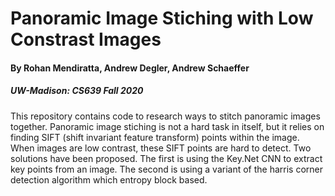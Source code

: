 # Panoramic Image Stiching with Low Constrast Images
#### By Rohan Mendiratta, Andrew Degler, Andrew Schaeffer
##### UW-Madison: CS639 Fall 2020

This repository contains code to research ways to stitch panoramic images together. Panoramic image stiching is not a hard task in itself, but it relies on finding SIFT (shift invariant feature transform) points within the image. When images are low contrast, these SIFT points are hard to detect. Two solutions have been proposed. The first is using the Key.Net CNN to extract key points from an image. The second is using a variant of the harris corner detection algorithm which entropy block based.
